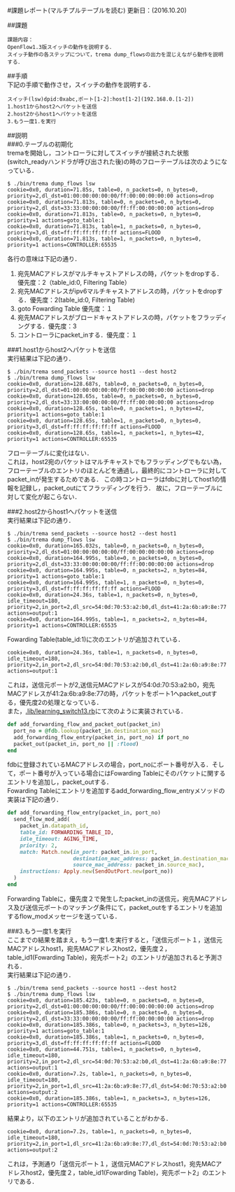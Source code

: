 #課題レポート(マルチプルテーブルを読む)
更新日：(2016.10.20)

##課題
```
課題内容：
OpenFlow1.3版スイッチの動作を説明する．
スイッチ動作の各ステップについて，trema dump_flowsの出力を混じえながら動作を説明する．
```  

##手順  
下記の手順で動作させ，スイッチの動作を説明する．
```
スイッチ(lsw)dpid:0xabc,ポート[1-2]:host[1-2](192.168.0.[1-2])
1.host1からhost2へパケットを送信
2.host2からhost1へパケットを送信
3.もう一度1.を実行
```  

##説明  
###0.テーブルの初期化  
tremaを開始し，コントローラに対してスイッチが接続された状態(switch_readyハンドラが呼び出された後)の時のフローテーブルは次のようになっている．  
```
$ ./bin/trema dump_flows lsw
cookie=0x0, duration=71.85s, table=0, n_packets=0, n_bytes=0, priority=2,dl_dst=01:00:00:00:00:00/ff:00:00:00:00:00 actions=drop
cookie=0x0, duration=71.813s, table=0, n_packets=0, n_bytes=0, priority=2,dl_dst=33:33:00:00:00:00/ff:ff:00:00:00:00 actions=drop
cookie=0x0, duration=71.813s, table=0, n_packets=0, n_bytes=0, priority=1 actions=goto_table:1
cookie=0x0, duration=71.813s, table=1, n_packets=0, n_bytes=0, priority=3,dl_dst=ff:ff:ff:ff:ff:ff actions=FLOOD
cookie=0x0, duration=71.813s, table=1, n_packets=0, n_bytes=0, priority=1 actions=CONTROLLER:65535
```  
各行の意味は下記の通り．  
1. 宛先MACアドレスがマルチキャストアドレスの時，パケットをdropする．優先度：2（table_id:0, Filtering Table）  
2. 宛先MACアドレスがipv6マルチキャストアドレスの時，パケットをdropする．優先度：2(table_id:0, Filtering Table)  
3. goto Fowarding Table 優先度：１
4. 宛先MACアドレスがブロードキャストアドレスの時，パケットをフラッディングする．優先度：3
5. コントローラにpacket_inする．優先度：１   

###1.host1からhost2へパケットを送信  
実行結果は下記の通り．  
```
$ ./bin/trema send_packets --source host1 --dest host2
$ ./bin/trema dump_flows lsw
cookie=0x0, duration=128.687s, table=0, n_packets=0, n_bytes=0, priority=2,dl_dst=01:00:00:00:00:00/ff:00:00:00:00:00 actions=drop
cookie=0x0, duration=128.65s, table=0, n_packets=0, n_bytes=0, priority=2,dl_dst=33:33:00:00:00:00/ff:ff:00:00:00:00 actions=drop
cookie=0x0, duration=128.65s, table=0, n_packets=1, n_bytes=42, priority=1 actions=goto_table:1
cookie=0x0, duration=128.65s, table=1, n_packets=0, n_bytes=0, priority=3,dl_dst=ff:ff:ff:ff:ff:ff actions=FLOOD
cookie=0x0, duration=128.65s, table=1, n_packets=1, n_bytes=42, priority=1 actions=CONTROLLER:65535
```  
フローテーブルに変化はない．  
これは，host2宛のパケットはマルチキャストでもフラッディングでもない為，フローテーブルのエントリのほとんどを通過し，最終的にコントローラに対してpacket_inが発生するためである．
この時コントローラはfdbに対してhost1の情報を記録し，packet_outにてフラッディングを行う．
故に，フローテーブルに対して変化が起こらない．

###2.host2からhost1へパケットを送信  
実行結果は下記の通り．  
```
$ ./bin/trema send_packets --source host2 --dest host1
$ ./bin/trema dump_flows lsw
cookie=0x0, duration=165.032s, table=0, n_packets=0, n_bytes=0, priority=2,dl_dst=01:00:00:00:00:00/ff:00:00:00:00:00 actions=drop
cookie=0x0, duration=164.995s, table=0, n_packets=0, n_bytes=0, priority=2,dl_dst=33:33:00:00:00:00/ff:ff:00:00:00:00 actions=drop
cookie=0x0, duration=164.995s, table=0, n_packets=2, n_bytes=84, priority=1 actions=goto_table:1
cookie=0x0, duration=164.995s, table=1, n_packets=0, n_bytes=0, priority=3,dl_dst=ff:ff:ff:ff:ff:ff actions=FLOOD
cookie=0x0, duration=24.36s, table=1, n_packets=0, n_bytes=0, idle_timeout=180, priority=2,in_port=2,dl_src=54:0d:70:53:a2:b0,dl_dst=41:2a:6b:a9:8e:77 actions=output:1
cookie=0x0, duration=164.995s, table=1, n_packets=2, n_bytes=84, priority=1 actions=CONTROLLER:65535
```  
Fowarding Table(table_id:1)に次のエントリが追加されている．  
```
cookie=0x0, duration=24.36s, table=1, n_packets=0, n_bytes=0, idle_timeout=180, priority=2,in_port=2,dl_src=54:0d:70:53:a2:b0,dl_dst=41:2a:6b:a9:8e:77 actions=output:1
```  
これは，送信元ポートが2,送信元MACアドレスが54:0d:70:53:a2:b0，宛先MACアドレスが41:2a:6b:a9:8e:77の時，パケットをポート1へpacket_outする，優先度2の処理となっている．  
また，[.lib/learning_switch13.rb](https://github.com/handai-trema/learning-switch-r-narimoto/blob/master/lib/learning_switch13.rb)にて次のように実装されている．  
```ruby
def add_forwarding_flow_and_packet_out(packet_in)
  port_no = @fdb.lookup(packet_in.destination_mac)
  add_forwarding_flow_entry(packet_in, port_no) if port_no
  packet_out(packet_in, port_no || :flood)
end
```  
fdbに登録されているMACアドレスの場合，port_noにポート番号が入る．そして，ポート番号が入っている場合にはFowarding Tableにそのパケットに関するエントリを追加し，packet_outする．  
Fowarding Tableにエントリを追加するadd_forwarding_flow_entryメソッドの実装は下記の通り．  
```ruby
def add_forwarding_flow_entry(packet_in, port_no)
  send_flow_mod_add(
    packet_in.datapath_id,
    table_id: FORWARDING_TABLE_ID,
    idle_timeout: AGING_TIME,
    priority: 2,
    match: Match.new(in_port: packet_in.in_port,
                     destination_mac_address: packet_in.destination_mac,
                     source_mac_address: packet_in.source_mac),
    instructions: Apply.new(SendOutPort.new(port_no))
  )
end
```  
Forwarding Tableに，優先度２で発生したpacket_inの送信元，宛先MACアドレス及び送信元ポートのマッチング条件にて，packet_outをするエントリを追加するflow_modメッセージを送っている．  

###3.もう一度1.を実行  
ここまでの結果を踏まえ，もう一度1.を実行すると，「送信元ポート１，送信元MACアドレスhost1，宛先MACアドレスhost2，優先度２，table_id1(Fowarding Table)，宛先ポート2」のエントリが追加されると予測される．  
実行結果は下記の通り．  
```
$ ./bin/trema send_packets --source host1 --dest host2
$ ./bin/trema dump_flows lsw
cookie=0x0, duration=185.423s, table=0, n_packets=0, n_bytes=0, priority=2,dl_dst=01:00:00:00:00:00/ff:00:00:00:00:00 actions=drop
cookie=0x0, duration=185.386s, table=0, n_packets=0, n_bytes=0, priority=2,dl_dst=33:33:00:00:00:00/ff:ff:00:00:00:00 actions=drop
cookie=0x0, duration=185.386s, table=0, n_packets=3, n_bytes=126, priority=1 actions=goto_table:1
cookie=0x0, duration=185.386s, table=1, n_packets=0, n_bytes=0, priority=3,dl_dst=ff:ff:ff:ff:ff:ff actions=FLOOD
cookie=0x0, duration=44.751s, table=1, n_packets=0, n_bytes=0, idle_timeout=180, priority=2,in_port=2,dl_src=54:0d:70:53:a2:b0,dl_dst=41:2a:6b:a9:8e:77 actions=output:1
cookie=0x0, duration=7.2s, table=1, n_packets=0, n_bytes=0, idle_timeout=180, priority=2,in_port=1,dl_src=41:2a:6b:a9:8e:77,dl_dst=54:0d:70:53:a2:b0 actions=output:2
cookie=0x0, duration=185.386s, table=1, n_packets=3, n_bytes=126, priority=1 actions=CONTROLLER:65535
```  
結果より，以下のエントリが追加されていることがわかる．  
```
cookie=0x0, duration=7.2s, table=1, n_packets=0, n_bytes=0, idle_timeout=180, priority=2,in_port=1,dl_src=41:2a:6b:a9:8e:77,dl_dst=54:0d:70:53:a2:b0 actions=output:2
```  
これは，予測通り「送信元ポート１，送信元MACアドレスhost1，宛先MACアドレスhost2，優先度２，table_id1(Fowarding Table)，宛先ポート2」のエントリである．

